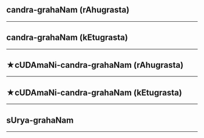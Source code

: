 ## candra-grahaNam (rAhugrasta)


---
## candra-grahaNam (kEtugrasta)


---
## ★cUDAmaNi-candra-grahaNam (rAhugrasta)


---
## ★cUDAmaNi-candra-grahaNam (kEtugrasta)


---
## sUrya-grahaNam


---

